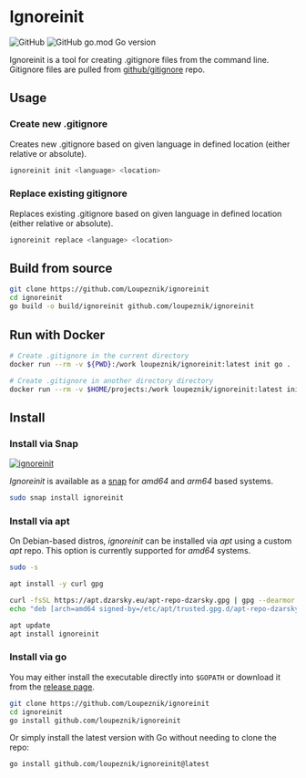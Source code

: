 # Ignoreinit

![GitHub](https://img.shields.io/github/license/loupeznik/ignoreinit?style=for-the-badge)
![GitHub go.mod Go version](https://img.shields.io/github/go-mod/go-version/loupeznik/ignoreinit?style=for-the-badge)

Ignoreinit is a tool for creating .gitignore files from the command line. Gitignore files are pulled from [github/gitignore](https://github.com/github/gitignore) repo.

## Usage

### Create new .gitignore

Creates new .gitignore based on given language in defined location (either relative or absolute).

```bash
ignoreinit init <language> <location>
```

### Replace existing gitignore

Replaces existing .gitignore based on given language in defined location (either relative or absolute).

```bash
ignoreinit replace <language> <location>
```

## Build from source

```bash
git clone https://github.com/Loupeznik/ignoreinit
cd ignoreinit
go build -o build/ignoreinit github.com/loupeznik/ignoreinit
```

## Run with Docker

```bash
# Create .gitignore in the current directory
docker run --rm -v ${PWD}:/work loupeznik/ignoreinit:latest init go .

# Create .gitignore in another directory directory
docker run --rm -v $HOME/projects:/work loupeznik/ignoreinit:latest init go .
```

## Install

### Install via Snap

[![ignoreinit](https://snapcraft.io/ignoreinit/badge.svg)](https://snapcraft.io/ignoreinit)

*Ignoreinit* is available as a [snap](https://snapcraft.io/ignoreinit) for *amd64* and *arm64* based systems.

```bash
sudo snap install ignoreinit
```

### Install via apt

On Debian-based distros, *ignoreinit* can be installed via *apt* using a custom *apt* repo. This option is currently supported for *amd64* systems.

```bash
sudo -s

apt install -y curl gpg

curl -fsSL https://apt.dzarsky.eu/apt-repo-dzarsky.gpg | gpg --dearmor > /etc/apt/trusted.gpg.d/apt-repo-dzarsky.gpg
echo "deb [arch=amd64 signed-by=/etc/apt/trusted.gpg.d/apt-repo-dzarsky.gpg] https://apt.dzarsky.eu /" > /etc/apt/sources.list.d/apt-repo-dzarsky.list

apt update
apt install ignoreinit
```

### Install via go

You may either install the executable directly into `$GOPATH` or download it from the [release page](https://github.com/Loupeznik/ignoreinit/releases).

```bash
git clone https://github.com/Loupeznik/ignoreinit
cd ignoreinit
go install github.com/loupeznik/ignoreinit
```

Or simply install the latest version with Go without needing to clone the repo:

```bash
go install github.com/loupeznik/ignoreinit@latest
```

